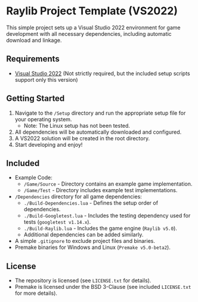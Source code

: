 # Raylib Project Template (VS2022)

This simple project sets up a Visual Studio 2022 environment for game development with all necessary dependencies, including automatic download and linkage.

## Requirements
- [Visual Studio 2022](https://visualstudio.com) (Not strictly required, but the included setup scripts support only this version)

## Getting Started
1. Navigate to the `/Setup` directory and run the appropriate setup file for your operating system.
   - Note: The Linux setup has not been tested.
2. All dependencies will be automatically downloaded and configured.
3. A VS2022 solution will be created in the root directory.
4. Start developing and enjoy!

## Included
- Example Code:
  * `/Game/Source` - Directory contains an example game implementation.
  * `/Game/Test` - Directory includes example test implementations.
- `/Dependencies` directory for all game dependencies:
  * `./Build-Dependencies.lua` - Defines the setup order of dependencies.
  * `./Build-Googletest.lua` - Includes the testing dependency used for tests (`googletest v1.14.x`).
  * `./Build-Raylib.lua` - Includes the game engine (`Raylib v5.0`).
  * Additional dependencies can be added similarly.
- A simple `.gitignore` to exclude project files and binaries.
- Premake binaries for Windows and Linux (`Premake v5.0-beta2`).

## License
- The repository is licensed (see `LICENSE.txt` for details).
- Premake is licensed under the BSD 3-Clause (see included `LICENSE.txt` for more details).
